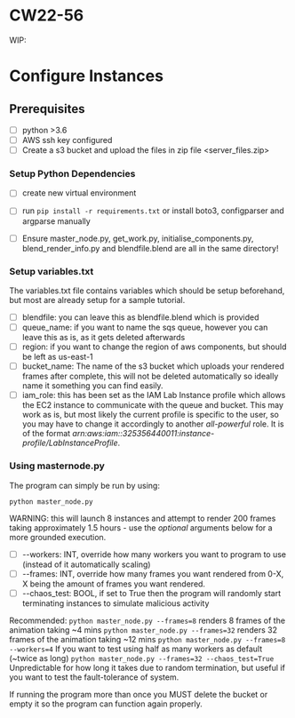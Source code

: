 # CW22-56

WIP:

# Configure Instances

## Prerequisites

- [ ] python >3.6
- [ ] AWS ssh key configured
- [ ] Create a s3 bucket and upload the files in zip file <server_files.zip>

### Setup Python Dependencies

- [ ] create new virtual environment
- [ ] run `pip install -r requirements.txt` or install boto3, configparser and argparse manually
- [ ] Ensure master_node.py, get_work.py, initialise_components.py, blend_render_info.py and blendfile.blend are all in the same directory!


### Setup variables.txt

The variables.txt file contains variables which should be setup beforehand, but most are already setup for a sample tutorial.
- [ ] blendfile: you can leave this as blendfile.blend which is provided
- [ ] queue_name: if you want to name the sqs queue, however you can leave this as is, as it gets deleted afterwards
- [ ] region: if you want to change the region of aws components, but should be left as us-east-1
- [ ] bucket_name: The name of the s3 bucket which uploads your rendered frames after complete, this will not be deleted automatically so ideally name it something you can find easily.
- [ ] iam_role: this has been set as the IAM Lab Instance profile which allows the EC2 instance to communicate with the queue and bucket. This may work as is, but most likely the current profile is specific to the user, so you may have to change it accordingly to another *all-powerful* role. It is of the format *arn:aws:iam::325356440011:instance-profile/LabInstanceProfile*.

### Using masternode.py
The program can simply be run by using:
```
python master_node.py
```
WARNING: this will launch 8 instances and attempt to render 200 frames taking approximately 1.5 hours - use the *optional* arguments below for a more grounded execution.

- [ ] --workers: INT, override how many workers you want to program to use (instead of it automatically scaling)
- [ ] --frames: INT, override how many frames you want rendered from 0-X, X being the amount of frames you want rendered.
- [ ] --chaos_test: BOOL, if set to True then the program will randomly start terminating instances to simulate malicious activity

Recommended:
```python master_node.py --frames=8``` renders 8 frames of the animation taking  ~4 mins
```python master_node.py --frames=32``` renders 32 frames of the animation taking ~12 mins
```python master_node.py --frames=8 --workers=4``` If you want to test using half as many workers as default (~twice as long)
```python master_node.py --frames=32 --chaos_test=True``` Unpredictable for how long it takes due to random termination, but useful if you want to test the fault-tolerance of system.

If running the program more than once you MUST delete the bucket or empty it so the program can function again properly.
